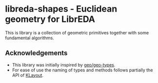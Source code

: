 # libreda-shapes - Euclidean geometry for LibrEDA
This is library is a collection of geometric primitives together with some fundamental algorithms.

## Acknowledgements
* This library was initially inspired by [geo/geo-types](https://github.com/georust/geo).
* For ease of use the naming of types and methods follows partially the API of [KLayout](https://klayout.de).
